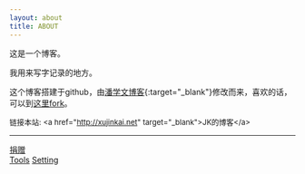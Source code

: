 ```yaml
---
layout: about
title: ABOUT
---
```

这是一个博客。

我用来写字记录的地方。

这个博客搭建于github，由[潘学文博客](http://www.panxw.com){:target="_blank"}修改而来，喜欢的话，可以到[这里fork](https://github.com/XUJINKAI/XUJINKAI.github.io)。  

<span style="font-size: small;">链接本站: &lt;a href=&quot;http://xujinkai.net&quot; target=&quot;_blank&quot;&gt;JK的博客&lt;/a&gt;</span>

<hr>
<div class="about-btn">
<div class="btn-group">
<a class="btn btn-default" href="/my/donate/">捐赠</a>
</div>
<div class="btn-group pull-right">
<a class="btn btn-default" href="/tools/">Tools</a>
<a class="btn btn-default" href="/setting/">Setting</a>
</div>
</div>
<script>
static_pjax(".about-btn a", "#frame-main-content");
</script>